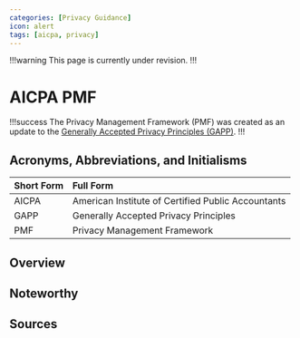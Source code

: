 ```yaml
---
categories: [Privacy Guidance]
icon: alert
tags: [aicpa, privacy]
---
```


!!!warning
This page is currently under revision.
!!!

# AICPA PMF

!!!success
The Privacy Management Framework (PMF) was created as an update to the [Generally Accepted Privacy Principles (GAPP)](/guidance/aicpa-cica-gapp.md).
!!!

## Acronyms, Abbreviations, and Initialisms

Short Form | Full Form
:--- | :---
AICPA | American Institute of Certified Public Accountants
GAPP | Generally Accepted Privacy Principles
PMF | Privacy Management Framework

## Overview

## Noteworthy

## Sources